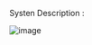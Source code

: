 Systen Description :

![image](https://github.com/user-attachments/assets/ddf0459d-678d-462a-93ac-1b38817b422a)
